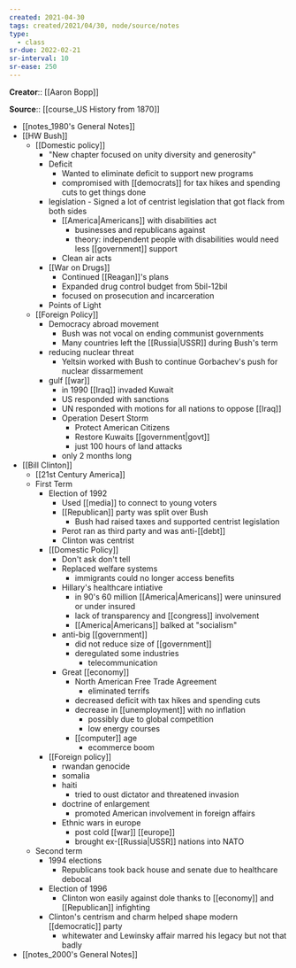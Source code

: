 ```yaml
---
created: 2021-04-30
tags: created/2021/04/30, node/source/notes
type:
  - class
sr-due: 2022-02-21
sr-interval: 10
sr-ease: 250
---
```

**Creator**:: [[Aaron Bopp]]
 
**Source**:: [[course_US History from 1870]]

- [[notes_1980's General Notes]]
- [[HW Bush]]
    - [[Domestic policy]]
        - "New chapter focused on unity diversity and generosity"
        - Deficit
            - Wanted to eliminate deficit to support new programs
            - compromised with [[democrats]] for tax hikes and spending cuts to get things done
        - legislation - Signed a lot of centrist legislation that got flack from both sides
            - [[America|Americans]] with disabilities act 
                - businesses and republicans against
                - theory: independent people with disabilities would need less [[government]] support
            - Clean air acts 
        - [[War on Drugs]]
            - Continued [[Reagan]]'s plans
            - Expanded drug control budget from 5bil-12bil
            - focused on prosecution and incarceration
        - Points of Light
    - [[Foreign Policy]]
        - Democracy abroad movement
            - Bush was not vocal on ending communist governments
            - Many countries left the [[Russia|USSR]] during Bush's term
        - reducing nuclear threat
            - Yeltsin worked with Bush to continue Gorbachev's push for nuclear dissarmement
        - gulf [[war]]
            - in 1990 [[Iraq]] invaded Kuwait
            - US responded with sanctions
            - UN responded with motions for all nations to oppose [[Iraq]]
            - Operation Desert Storm
                - Protect American Citizens
                - Restore Kuwaits [[government|govt]]
                - just 100 hours of land attacks
            - only 2 months long
- [[Bill Clinton]]
    - [[21st Century America]]
    - First Term
        - Election of 1992
            - Used [[media]] to connect to young voters
            - [[Republican]] party was split over Bush
                - Bush had raised taxes and supported centrist legislation
            - Perot ran as third party and was anti-[[debt]]
            - Clinton was centrist
        - [[Domestic Policy]]
            - Don't ask don't tell
            - Replaced welfare systems
                - immigrants could no longer access benefits
            - Hillary's healthcare intiative
                - in 90's 60 million [[America|Americans]] were uninsured or under insured
                - lack of transparency and [[congress]] involvement
                - [[America|Americans]] balked at "socialism"
            - anti-big [[government]]
                - did not reduce size of [[government]]
                - deregulated some industries 
                    - telecommunication
            - Great [[economy]] 
                - North American Free Trade Agreement
                    - eliminated terrifs
                - decreased deficit with tax hikes and spending cuts 
                - decrease in [[unemployment]] with no inflation
                    - possibly due to global competition
                    - low energy courses
                - [[computer]] age
                    - ecommerce boom
        - [[Foreign policy]]
            - rwandan genocide
            - somalia
            - haiti
                - tried to oust dictator and threatened invasion
            - doctrine of enlargement
                - promoted American involvement in foreign affairs
            - Ethnic wars in europe
                - post cold [[war]] [[europe]]
                - brought ex-[[Russia|USSR]] nations into NATO
    - Second term
        - 1994 elections
            - Republicans took back house and senate due to healthcare debocal
        - Election of 1996
            - Clinton won easily against dole thanks to [[economy]] and [[Republican]] infighting
        - Clinton's centrism and charm helped shape modern [[democratic]] party
            - whitewater and Lewinsky affair marred his legacy but not that badly
- [[notes_2000's General Notes]]
